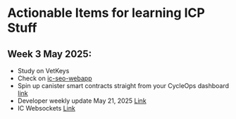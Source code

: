 # Actionable Items for learning ICP Stuff

## Week 3 May 2025: 
- Study on VetKeys 
- Check on [ic-seo-webapp](https://github.com/kristoferlund/ic-seo-webapp)
- Spin up canister smart contracts straight from your CycleOps dashboard [link](https://x.com/CycleOps/status/1924872909719470338)
- Developer weekly update May 21, 2025 [Link](https://internetcomputer.org/blog/2025/05/21/news-and-updates/update)
- IC Websockets [Link](https://forum.dfinity.org/t/ic-websocket-stable-release/23872)